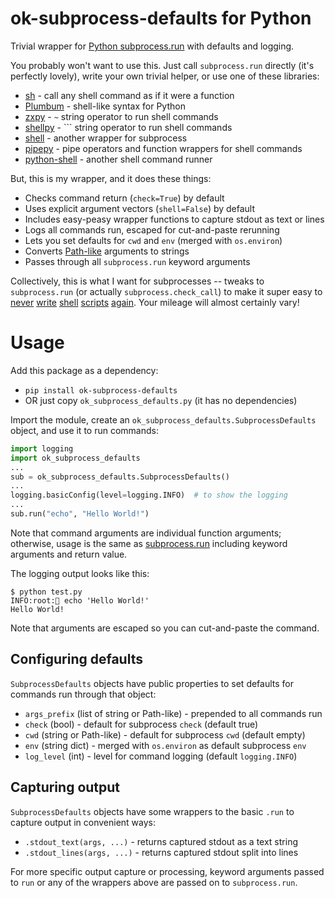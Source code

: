 # ok-subprocess-defaults for Python

Trivial wrapper for [Python subprocess.run](https://docs.python.org/3/library/subprocess.html#subprocess.run) with defaults and logging.

You probably won't want to use this. Just call `subprocess.run` directly (it's perfectly lovely), write your own trivial helper, or use one of these libraries:
- [sh](https://github.com/amoffat/sh) - call any shell command as if it were a function
- [Plumbum](https://github.com/tomerfiliba/plumbum) - shell-like syntax for Python
- [zxpy](https://github.com/tusharsadhwani/zxpy) - `~` string operator to run shell commands
- [shellpy](https://github.com/lamerman/shellpy) - `\`` string operator to run shell commands
- [shell](https://github.com/toastdriven/shell) - another wrapper for subprocess
- [pipepy](https://github.com/kbairak/pipepy) - pipe operators and function wrappers for shell commands
- [python-shell](https://github.com/ATCode-space/python-shell) - another shell command runner

But, this is my wrapper, and it does these things:
- Checks command return (`check=True`) by default
- Uses explicit argument vectors (`shell=False`) by default
- Includes easy-peasy wrapper functions to capture stdout as text or lines
- Logs all commands run, escaped for cut-and-paste rerunning
- Lets you set defaults for `cwd` and `env` (merged with `os.environ`)
- Converts [Path-like](https://docs.python.org/3/library/pathlib.html) arguments to strings
- Passes through all `subprocess.run` keyword arguments

Collectively, this is what I want for subprocesses -- tweaks to `subprocess.run` (or actually `subprocess.check_call`) to make it super easy to [never](https://databio.org/posts/shell_scripts.html) [write](https://news.ycombinator.com/item?id=26682981) [shell](https://samgrayson.me/essays/stop-writing-shell-scripts/) [scripts](https://pythonspeed.com/articles/shell-scripts/) [again](https://dev.to/taikedz/your-bash-scripts-are-rubbish-use-another-language-5dh7). Your mileage will almost certainly vary!

# Usage

Add this package as a dependency:
- `pip install ok-subprocess-defaults`
- OR just copy `ok_subprocess_defaults.py` (it has no dependencies)

Import the module, create an `ok_subprocess_defaults.SubprocessDefaults` object, and use it to run commands:
```python
import logging
import ok_subprocess_defaults
...
sub = ok_subprocess_defaults.SubprocessDefaults()
...
logging.basicConfig(level=logging.INFO)  # to show the logging
...
sub.run("echo", "Hello World!")
```
Note that command arguments are individual function arguments; otherwise, usage is the same as [subprocess.run](https://docs.python.org/3/library/subprocess.html#subprocess.run) including keyword arguments and return value.

The logging output looks like this:
```
$ python test.py
INFO:root:🐚 echo 'Hello World!'
Hello World!
```
Note that arguments are escaped so you can cut-and-paste the command.

## Configuring defaults

`SubprocessDefaults` objects have public properties to set defaults for
commands run through that object:
- `args_prefix` (list of string or Path-like) - prepended to all commands run
- `check` (bool) - default for subprocess `check` (default true)
- `cwd` (string or Path-like) - default for subprocess `cwd` (default empty)
- `env` (string dict) - merged with `os.environ` as default subprocess `env`
- `log_level` (int) - level for command logging (default `logging.INFO`) 

## Capturing output

`SubprocessDefaults` objects have some wrappers to the basic `.run` to
capture output in convenient ways:
- `.stdout_text(args, ...)` - returns captured stdout as a text string
- `.stdout_lines(args, ...)` - returns captured stdout split into lines

For more specific output capture or processing, keyword arguments passed to
`run` or any of the wrappers above are passed on to `subprocess.run`.
